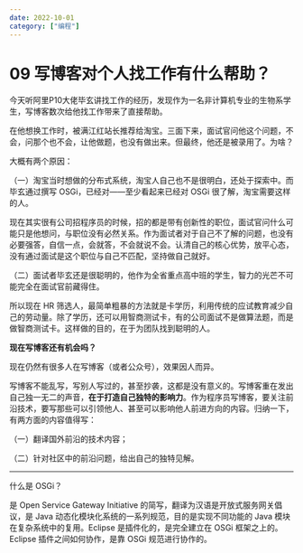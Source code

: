 ```yaml
---
date: 2022-10-01
category: ["编程"] 
---
```


# 09 写博客对个人找工作有什么帮助？

今天听阿里P10大佬毕玄讲找工作的经历，发现作为一名非计算机专业的生物系学生，写博客数次给他找工作带来了直接帮助。

在他想换工作时，被满江红站长推荐给淘宝。三面下来，面试官问他这个问题，不会，问那个也不会，让他做题，也没有做出来。但最终，他还是被录用了。为啥？

<!-- more -->

大概有两个原因：

（一）淘宝当时想做的分布式系统，淘宝人自己也不是很明白，还处于探索中。而毕玄通过撰写 OSGi，已经对——至少看起来已经对 OSGi 很了解，淘宝需要这样的人。

现在其实很有公司招程序员的时候，招的都是带有创新性的职位，面试官问什么可能只是他想问，与职位没有必然关系。作为面试者对于自己不了解的问题，也没有必要强答，自信一点，会就答，不会就说不会。认清自己的核心优势，放平心态，没有通过面试是这个职位与自己不匹配，坚持做自己就好。

（二）面试者毕玄还是很聪明的，他作为全省重点高中班的学生，智力的光芒不可能完全在面试官前藏得住。

所以现在 HR 筛选人，最简单粗暴的方法就是卡学历，利用传统的应试教育减少自己的劳动量。除了学历，还可以用智商测试卡，有的公司面试不是做算法题，而是做智商测试卡。这样做的目的，在于为团队找到聪明的人。

**现在写博客还有机会吗？**

现在仍然有很多人在写博客（或者公众号），效果因人而异。

写博客不能乱写，写别人写过的，甚至抄袭，这都是没有意义的。写博客重在发出自己独一无二的声音，**在于打造自己独特的影响力**。作为程序员写博客，要关注前沿技术，要写那些可以引领他人、甚至可以影响他人前进方向的内容。归纳一下，有两方面的内容值得写：

（一）翻译国外前沿的技术内容；

（二）针对社区中的前沿问题，给出自己的独特见解。

---

什么是 OSGi？

是 Open Service Gateway Initiative 的简写，翻译为汉语是开放式服务网关倡议，是 Java 动态化模块化系统的一系列规范，目的是实现不同功能的 Java 模块在复杂系统中的复用。Eclipse 是插件化的，是完全建立在 OSGi 框架之上的。Eclipse 插件之间如何协作，是靠 OSGi 规范进行协作的。
